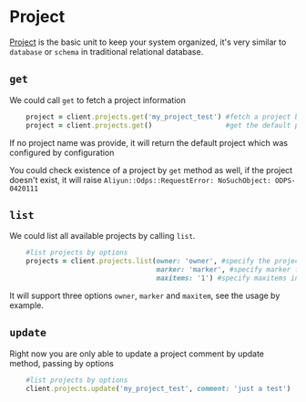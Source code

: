 # Project

[Project](https://docs.aliyun.com/#/pub/odps/basic/definition&project) is the basic unit to keep your system organized, it's very similar to `database` or `schema` in traditional relational database.


## ```get```

We could call ```get``` to fetch a project information

```ruby
    project = client.projects.get('my_project_test') #fetch a project by name
    project = client.projects.get()                  #get the default project
```

If no project name was provide, it will return the default project which was configured by configuration

You could check existence of a project by `get` method as well, if the project doesn't exist, it will raise `Aliyun::Odps::RequestError: NoSuchObject: ODPS-0420111`


## ```list```
We could list all available projects by calling ```list```.

```ruby
    #list projects by options
    projects = client.projects.list(owner: 'owner', #specify the project owner
                                    marker: 'marker', #specify marker for paginate
                                    maxitems: '1') #specify maxitems in this request, default 1000
```

It will support three options `owner`, `marker` and `maxitem`, see the usage by example.

## ```update```

Right now you are only able to update a project comment by update method, passing by options

```ruby
    #list projects by options
    client.projects.update('my_project_test', comment: 'just a test')
```